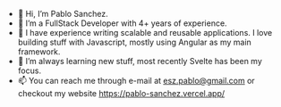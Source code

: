 - 👋 Hi, I’m Pablo Sanchez.
- 👀 I’m a FullStack Developer with 4+ years of experience.
- 🚀 I have experience writing scalable and reusable applications. I love building stuff with Javascript, mostly using Angular as my main framework.
- 🌱 I’m always learning new stuff, most recently Svelte has been my focus. 
- 📫 You can reach me through e-mail at esz.pablo@gmail.com or checkout my website https://pablo-sanchez.vercel.app/

<!---
pablomgs3/pablomgs3 is a ✨ special ✨ repository because its `README.md` (this file) appears on your GitHub profile.
You can click the Preview link to take a look at your changes.
--->

